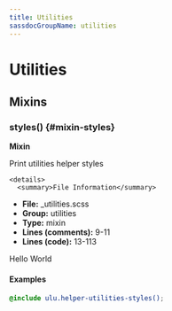 ```yaml
---
title: Utilities
sassdocGroupName: utilities
---
```



# Utilities





## Mixins




<div class="sassdoc-item-header">

###  styles() {#mixin-styles}

  <div class="sassdoc-item-header__labels">
    <span class="tag tag--primary"><strong>Mixin</strong></span>
  </div>

</div>

  

Print utilities helper styles
    
    

    <details>
      <summary>File Information</summary>
- **File:** _utilities.scss
- **Group:** utilities
- **Type:** mixin
- **Lines (comments):** 9-11
- **Lines (code):** 13-113
    </details>
    

Hello World
  

#### Examples

      


``` scss
@include ulu.helper-utilities-styles();
```
  

      
  
  